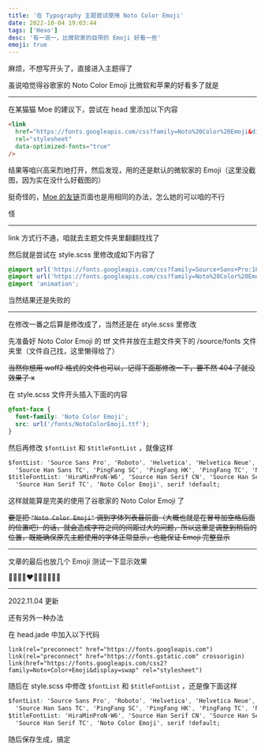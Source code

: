 ```yaml
---
title: '在 Typography 主题尝试使用 Noto Color Emoji'
date: 2022-10-04 19:03:44
tags: ['Hexo']
desc: '有一说一，比微软家的自带的 Emoji 好看一些'
emoji: true
---
```


麻烦，不想写开头了，直接进入主题得了

虽说咱觉得谷歌家的 Noto Color Emoji 比微软和苹果的好看多了就是

---

在某猫猫 Moe 的建议下，尝试在 head 里添加以下内容

```html
<link
  href="https://fonts.googleapis.com/css?family=Noto%20Color%20Emoji&display=swap"
  rel="stylesheet"
  data-optimized-fonts="true"
/>
```

结果等咱兴高采烈地打开，然后发现，用的还是默认的微软家的 Emoji（这里没截图，因为实在没什么好截图的）

挺奇怪的，[Moe 的友链](https://moe23333.vercel.app)页面也是用相同的办法，怎么她的可以咱的不行

怪

---

link 方式行不通，咱就去主题文件夹里翻翻找找了

然后就是尝试在 style.scss 里修改成如下内容了

```css
@import url('https://fonts.googleapis.com/css?family=Source+Sans+Pro:100,300,400,600');
@import url('https://fonts.googleapis.com/css?family=Noto%20Color%20Emoji&display=swap');
@import 'animation';
```

当然结果还是失败的

---

在修改一番之后算是修改成了，当然还是在 style.scss 里修改

先准备好 Noto Color Emoji 的 ttf 文件并放在主题文件夹下的 /source/fonts 文件夹里（文件自己找，这里懒得给了）

~~当然你想用 woff2 格式的文件也可以，记得下面那修改一下，要不然 404 了就没效果了 x~~

在 style.scss 文件开头插入下面的内容

```css
@font-face {
  font-family: 'Noto Color Emoji';
  src: url('/fonts/NotoColorEmoji.ttf');
}
```

然后再修改 `$fontList` 和 `$titleFontList` ，就像这样

```css
$fontList: 'Source Sans Pro', 'Roboto', 'Helvetica', 'Helvetica Neue', 'Source Han Sans SC',
  'Source Han Sans TC', 'PingFang SC', 'PingFang HK', 'PingFang TC', 'Noto Color Emoji', sans-serif !default;
$titleFontList: 'HiraMinProN-W6', 'Source Han Serif CN', 'Source Han Serif SC',
  'Source Han Serif TC', 'Noto Color Emoji', serif !default;
```

这样就能算是完美的使用了谷歌家的 Noto Color Emoji 了

~~要是把 `"Noto Color Emoji"` 调到字体列表最前面（大概也就是在冒号加空格后面的位置吧）的话，就会造成字符之间的间距过大的问题，所以这里是调整到稍后的位置，既能确保原先主题使用的字体正常显示，也能保证 Emoji 完整显示~~

---

文章的最后也放几个 Emoji 测试一下显示效果

🌌🍥😊🤣❤️🥰😶‍🌫️🙄🤤😇

---

2022.11.04 更新

还有另外一种办法

在 head.jade 中加入以下代码

```jade
link(rel="preconnect" href="https://fonts.googleapis.com")
link(rel="preconnect" href="https://fonts.gstatic.com" crossorigin)
link(href="https://fonts.googleapis.com/css2?family=Noto+Color+Emoji&display=swap" rel="stylesheet")
```

随后在 style.scss 中修改 `$fontList` 和 `$titleFontList` ，还是像下面这样

```css
$fontList: 'Source Sans Pro', 'Roboto', 'Helvetica', 'Helvetica Neue', 'Source Han Sans SC',
  'Source Han Sans TC', 'PingFang SC', 'PingFang HK', 'PingFang TC', 'Noto Color Emoji', sans-serif !default;
$titleFontList: 'HiraMinProN-W6', 'Source Han Serif CN', 'Source Han Serif SC',
  'Source Han Serif TC', 'Noto Color Emoji', serif !default;
```

随后保存生成，搞定

